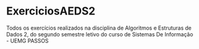 # ExerciciosAEDS2
Todos os exercícios realizados na disciplina de Algoritmos e Estruturas de Dados 2, do segundo semestre letivo do curso de Sistemas De Informação - UEMG PASSOS
